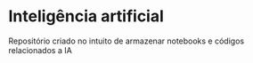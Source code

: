 # Inteligência artificial

Repositório criado no intuito de armazenar notebooks e códigos relacionados a IA

